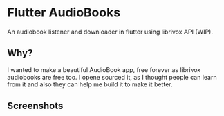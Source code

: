 # Flutter AudioBooks

An audiobook listener and downloader in flutter using librivox API (WIP).

## Why?
I wanted to make a beautiful AudioBook app, free forever as librivox audiobooks are free too. I opene sourced it, as I thought people can learn from it and also they can help me build it to make it better.

## Screenshots
